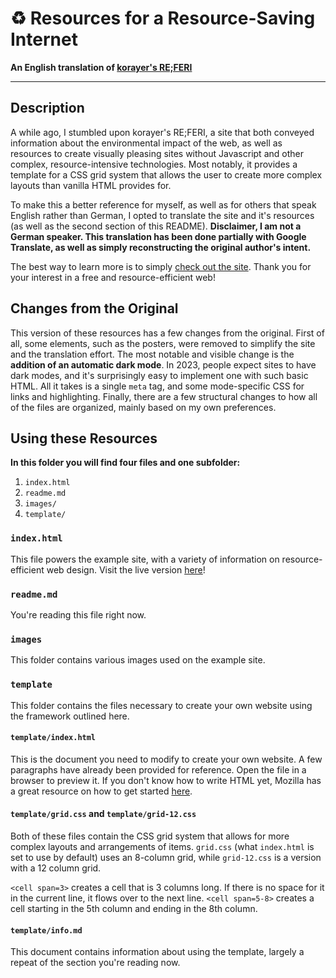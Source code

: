 # ♻️ Resources for a Resource-Saving Internet
**An English translation of [korayer's RE;FERI](https://referi.de)**

---

## Description

A while ago, I stumbled upon korayer's RE;FERI, a site that both conveyed information about the environmental impact of the web, as well as resources to create visually pleasing sites without Javascript and other complex, resource-intensive technologies. Most notably, it provides a template for a CSS grid system that allows the user to create more complex layouts than vanilla HTML provides for.

To make this a better reference for myself, as well as for others that speak English rather than German, I opted to translate the site and it's resources (as well as the second section of this README). **Disclaimer, I am not a German speaker. This translation has been done partially with Google Translate, as well as simply reconstructing the original author's intent.**

The best way to learn more is to simply [check out the site](https://referi.ineedmore.coffee). Thank you for your interest in a free and resource-efficient web!

## Changes from the Original

This version of these resources has a few changes from the original. First of all, some elements, such as the posters, were removed to simplify the site and the translation effort. The most notable and visible change is the **addition of an automatic dark mode**. In 2023, people expect sites to have dark modes, and it's surprisingly easy to implement one with such basic HTML. All it takes is a single `meta` tag, and some mode-specific CSS for links and highlighting. Finally, there are a few structural changes to how all of the files are organized, mainly based on my own preferences.

## Using these Resources

**In this folder you will find four files and one subfolder:**

1. `index.html`
2. `readme.md`
3. `images/`
4. `template/`

### `index.html`

This file powers the example site, with a variety of information on resource-efficient web design. Visit the live version [here](https://referi.ineedmore.coffee)!

### `readme.md`

You're reading this file right now.

### `images`

This folder contains various images used on the example site.

### `template`

This folder contains the files necessary to create your own website using the framework outlined here.

#### `template/index.html`

This is the document you need to modify to create your own website. A few paragraphs have already been provided for reference. Open the file in a browser to preview it. If you don't know how to write HTML yet, Mozilla has a great resource on how to get started [here](https://developer.mozilla.org/en-US/docs/Learn/Getting_started_with_the_web/HTML_basics).

#### `template/grid.css` and `template/grid-12.css`

Both of these files contain the CSS grid system that allows for more complex layouts and arrangements of items. `grid.css` (what `index.html` is set to use by default) uses an 8-column grid, while `grid-12.css` is a version with a 12 column grid.

`<cell span=3>` creates a cell that is 3 columns long. If there is no space for it in the current line, it flows over to the next line. `<cell span=5-8>` creates a cell starting in the 5th column and ending in the 8th column.

#### `template/info.md`

This document contains information about using the template, largely a repeat of the section you're reading now.
